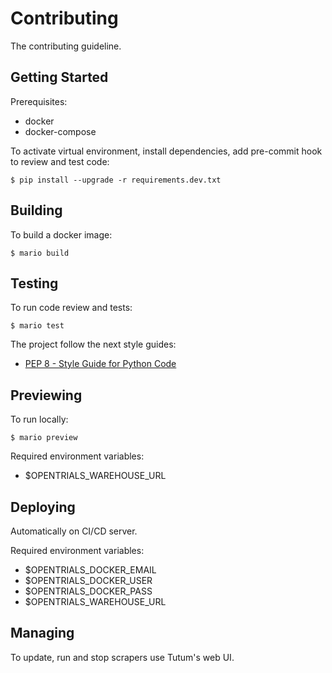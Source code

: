 # Contributing

The contributing guideline.

## Getting Started

Prerequisites:
- docker
- docker-compose

To activate virtual environment, install
dependencies, add pre-commit hook to review and test code:

```
$ pip install --upgrade -r requirements.dev.txt
```

## Building

To build a docker image:

```
$ mario build
```

## Testing

To run code review and tests:

```
$ mario test
```

The project follow the next style guides:
- [PEP 8 - Style Guide for Python Code](https://www.python.org/dev/peps/pep-0008/)

## Previewing

To run locally:

```
$ mario preview
```

Required environment variables:
- $OPENTRIALS_WAREHOUSE_URL

## Deploying

Automatically on CI/CD server.

Required environment variables:
- $OPENTRIALS_DOCKER_EMAIL
- $OPENTRIALS_DOCKER_USER
- $OPENTRIALS_DOCKER_PASS
- $OPENTRIALS_WAREHOUSE_URL

## Managing

To update, run and stop scrapers use Tutum's web UI.
